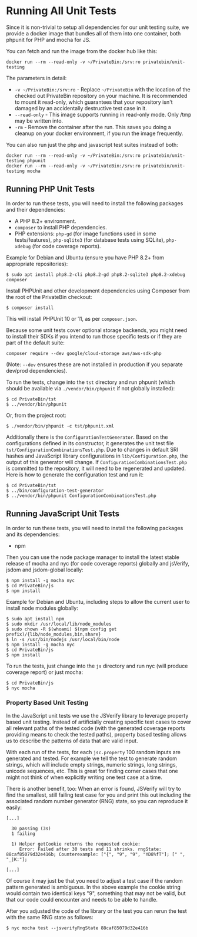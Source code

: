 # Running All Unit Tests

Since it is non-trivial to setup all dependencies for our unit testing suite,
we provide a docker image that bundles all of them into one container, both
phpunit for PHP and mocha for JS.

You can fetch and run the image from the docker hub like this:

```console
docker run --rm --read-only -v ~/PrivateBin:/srv:ro privatebin/unit-testing
```

The parameters in detail:

- `-v ~/PrivateBin:/srv:ro` - Replace `~/PrivateBin` with the location of
  the checked out PrivateBin repository on your machine. It is recommended to
  mount it read-only, which guarantees that your repository isn't damaged by
  an accidentally destructive test case in it.
- `--read-only` - This image supports running in read-only mode. Only /tmp
  may be written into.
- `-rm` - Remove the container after the run. This saves you doing a cleanup
  on your docker environment, if you run the image frequently.

You can also run just the php and javascript test suites instead of both:

```console
docker run --rm --read-only -v ~/PrivateBin:/srv:ro privatebin/unit-testing phpunit
docker run --rm --read-only -v ~/PrivateBin:/srv:ro privatebin/unit-testing mocha
```

## Running PHP Unit Tests

In order to run these tests, you will need to install the following packages
and their dependencies:
* A PHP 8.2+ environment.
* `composer` to install PHP dependencies.
* PHP extensions: `php-gd` (for image functions used in some tests/features), `php-sqlite3` (for database tests using SQLite), `php-xdebug` (for code coverage reports).

Example for Debian and Ubuntu (ensure you have PHP 8.2+ from appropriate repositories):
```console
$ sudo apt install php8.2-cli php8.2-gd php8.2-sqlite3 php8.2-xdebug composer
```

Install PHPUnit and other development dependencies using Composer from the root of the PrivateBin checkout:
```console
$ composer install
```
This will install PHPUnit 10 or 11, as per `composer.json`.

Because some unit tests cover optional storage backends, you might need to install their SDKs if you intend to run those specific tests or if they are part of the default suite:
```console
composer require --dev google/cloud-storage aws/aws-sdk-php
```
(Note: `--dev` ensures these are not installed in production if you separate dev/prod dependencies).

To run the tests, change into the `tst` directory and run phpunit (which should be available via `./vendor/bin/phpunit` if not globally installed):
```console
$ cd PrivateBin/tst
$ ../vendor/bin/phpunit
```
Or, from the project root:
```console
$ ./vendor/bin/phpunit -c tst/phpunit.xml
```

Additionally there is the `ConfigurationTestGenerator`. Based on the
configurations defined in its constructor, it generates the unit test file
`tst/ConfigurationCombinationsTest.php`. Due to changes in default SRI hashes
and JavaScript library configurations in `lib/Configuration.php`, the output of
this generator will change. If `ConfigurationCombinationsTest.php` is committed
to the repository, it will need to be regenerated and updated.
Here is how to generate the configuration test and run it:
```console
$ cd PrivateBin/tst
$ ../bin/configuration-test-generator
$ ../vendor/bin/phpunit ConfigurationCombinationsTest.php
```

## Running JavaScript Unit Tests

In order to run these tests, you will need to install the following packages
and its dependencies:
* npm

Then you can use the node package manager to install the latest stable release
of mocha and nyc (for code coverage reports) globally and jsVerify, jsdom
and jsdom-global locally:

```console
$ npm install -g mocha nyc
$ cd PrivateBin/js
$ npm install
```

Example for Debian and Ubuntu, including steps to allow the current user to
install node modules globally:
```console
$ sudo apt install npm
$ sudo mkdir /usr/local/lib/node_modules
$ sudo chown -R $(whoami) $(npm config get prefix)/{lib/node_modules,bin,share}
$ ln -s /usr/bin/nodejs /usr/local/bin/node
$ npm install -g mocha nyc
$ cd PrivateBin/js
$ npm install
```

To run the tests, just change into the `js` directory and run nyc (will produce
coverage report) or just mocha:

```console
$ cd PrivateBin/js
$ nyc mocha
```

### Property Based Unit Testing

In the JavaScript unit tests we use the JSVerify library to leverage property
based unit testing. Instead of artificially creating specific test cases to
cover all relevant paths of the tested code (with the generated coverage reports
providing means to check the tested paths), property based testing allows us to
describe the patterns of data that are valid input.

With each run of the tests, for each `jsc.property` 100 random inputs are
generated and tested. For example we tell the test to generate random strings,
which will include empty strings, numeric strings, long strings, unicode
sequences, etc. This is great for finding corner cases that one might not think
of when explicitly writing one test case at a time.

There is another benefit, too: When an error is found, JSVerify will try to find
the smallest, still failing test case for you and print this out including the
associated random number generator (RNG) state, so you can reproduce it easily:

```console
[...]

  30 passing (3s)
  1 failing

  1) Helper getCookie returns the requested cookie:
     Error: Failed after 30 tests and 11 shrinks. rngState: 88caf85079d32e416b; Counterexample: ["{", "9", "9", "YD8%fT"]; [" ", "_|K:"];

[...]
```

Of course it may just be that you need to adjust a test case if the random
pattern generated is ambiguous. In the above example the cookie string would
contain two identical keys "9", something that may not be valid, but that our
code could encounter and needs to be able to handle.

After you adjusted the code of the library or the test you can rerun the test
with the same RNG state as follows:

```console
$ nyc mocha test --jsverifyRngState 88caf85079d32e416b
```
